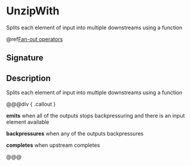 # UnzipWith

Splits each element of input into multiple downstreams using a function

@ref[Fan-out operators](../index.md#fan-out-operators)

## Signature

## Description

Splits each element of input into multiple downstreams using a function


@@@div { .callout }

**emits** when all of the outputs stops backpressuring and there is an input element available

**backpressures** when any of the outputs backpressures

**completes** when upstream completes

@@@


